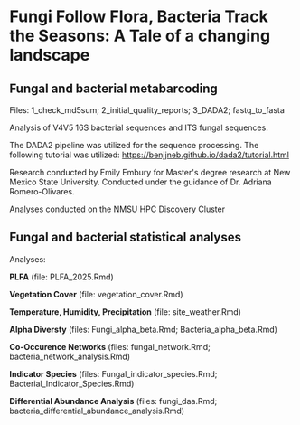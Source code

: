 # Fungi Follow Flora, Bacteria Track the Seasons: A Tale of a changing landscape

## Fungal and bacterial metabarcoding

Files: 1_check_md5sum; 2_initial_quality_reports; 3_DADA2; fastq_to_fasta

Analysis of V4V5 16S bacterial sequences and ITS fungal sequences.

The DADA2 pipeline was utilized for the sequence processing. The following tutorial was utilized: https://benjjneb.github.io/dada2/tutorial.html

Research conducted by Emily Embury for Master's degree research at New Mexico State University. Conducted under the guidance of Dr. Adriana Romero-Olivares.

Analyses conducted on the NMSU HPC Discovery Cluster

## Fungal and bacterial statistical analyses

Analyses: 

  **PLFA** (file: PLFA_2025.Rmd)
  
  **Vegetation Cover** (file: vegetation_cover.Rmd)
  
  **Temperature, Humidity, Precipitation** (file: site_weather.Rmd)
  
  **Alpha Diversty** (files: Fungi_alpha_beta.Rmd; Bacteria_alpha_beta.Rmd)
  
  **Co-Occurence Networks** (files: fungal_network.Rmd; bacteria_network_analysis.Rmd)
  
  **Indicator Species** (files: Fungal_indicator_species.Rmd; Bacterial_Indicator_Species.Rmd)
  
  **Differential Abundance Analysis** (files: fungi_daa.Rmd; bacteria_differential_abundance_analysis.Rmd)
